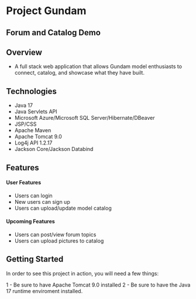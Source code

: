 ﻿# Project Gundam
## Forum and Catalog Demo
## Overview
- A full stack web application that allows Gundam model enthusiasts to connect, catalog, and showcase what they have built. 
## Technologies
- Java 17
- Java Servlets API
- Microsoft Azure/Microsoft SQL Server/Hibernate/DBeaver
- JSP/CSS
- Apache Maven
- Apache Tomcat 9.0
- Log4j API 1.2.17
- Jackson Core/Jackson Databind
## Features
#### User Features
- Users can login
- New users can sign up
- Users can upload/update model catalog
#### Upcoming Features
- Users can post/view forum topics
- Users can upload pictures to catalog
## Getting Started 
In order to see this project in action, you will need a few things:

1 - Be sure to have Apache Tomcat 9.0 installed
2 - Be sure to have the Java 17 runtime enviroment installed.
